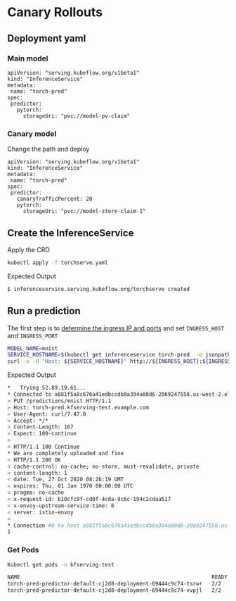 # Canary Rollouts

## Deployment yaml

### Main model

```
apiVersion: "serving.kubeflow.org/v1beta1"
kind: "InferenceService"
metadata:
 name: "torch-pred"
spec:
 predictor:
   pytorch:
     storageUri: "pvc://model-pv-claim"
```
### Canary model

Change the path and deploy

```
apiVersion: "serving.kubeflow.org/v1beta1"
kind: "InferenceService"
metadata:
 name: "torch-pred"
spec:
 predictor:
   canaryTrafficPercent: 20
   pytorch:
     storageUri: "pvc://model-store-claim-1"
```

## Create the InferenceService

Apply the CRD

```bash
kubectl apply -f torchserve.yaml
```

Expected Output

```bash
$ inferenceservice.serving.kubeflow.org/torchserve created
```

## Run a prediction
The first step is to [determine the ingress IP and ports](../../../README.md#determine-the-ingress-ip-and-ports) and set `INGRESS_HOST` and `INGRESS_PORT`


```bash
MODEL_NAME=mnist
SERVICE_HOSTNAME=$(kubectl get inferenceservice torch-pred  -o jsonpath='{.status.url}' | cut -d "/" -f 3)
curl -v -H "Host: ${SERVICE_HOSTNAME}" http://${INGRESS_HOST}:${INGRESS_PORT}/predictions/${MODEL_NAME} -T 1.png
```

Expected Output

```bash
*   Trying 52.89.19.61...
* Connected to a881f5a8c676a41edbccdb0a394a80d6-2069247558.us-west-2.elb.amazonaws.com (52.89.19.61) port 80 (#0)
> PUT /predictions/mnist HTTP/1.1
> Host: torch-pred.kfserving-test.example.com
> User-Agent: curl/7.47.0
> Accept: */*
> Content-Length: 167
> Expect: 100-continue
> 
< HTTP/1.1 100 Continue
* We are completely uploaded and fine
< HTTP/1.1 200 OK
< cache-control: no-cache; no-store, must-revalidate, private
< content-length: 1
< date: Tue, 27 Oct 2020 08:26:19 GMT
< expires: Thu, 01 Jan 1970 00:00:00 UTC
< pragma: no-cache
< x-request-id: b10cfc9f-cd0f-4cda-9c6c-194c2cdaa517
< x-envoy-upstream-service-time: 6
< server: istio-envoy
< 
* Connection #0 to host a881f5a8c676a41edbccdb0a394a80d6-2069247558.us-west-2.elb.amazonaws.com left intact
1
```

### Get Pods

```bash
Kubectl get pods -n kfserving-test 

NAME                                                             READY   STATUS        RESTARTS   AGE
torch-pred-predictor-default-cj2d8-deployment-69444c9c74-tsrwr   2/2     Running       0          113s
torch-pred-predictor-default-cj2d8-deployment-69444c9c74-vvpjl   2/2     Running       0          109s
```
